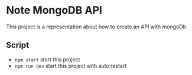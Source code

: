 # Note MongoDB API
This project is a representation about how to create an API with mongoDb

## Script
- `npm start` start this project
- `npm run dev` start this project with auto restart